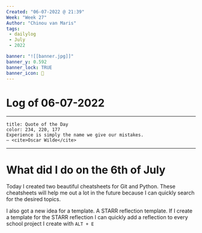 ```yaml
---
Created: "06-07-2022 @ 21:39"
Week: "Week 27"
Author: "Chinou van Maris"
tags:
 - dailylog
 - July
 - 2022

banner: "![[banner.jpg]]"
banner_y: 0.592
banner_lock: TRUE
banner_icon: 📝
---
```

# Log of 06-07-2022
___
```ad-quote
title: Quote of the Day
color: 234, 220, 177
Experience is simply the name we give our mistakes.
— <cite>Oscar Wilde</cite>
```
___

# What did I do on the 6th of July
Today I created two beautiful cheatsheets for Git and Python. These cheatsheets will help me out a lot in the future because I can quickly search for the desired topics.

I also got a new idea for a template. A STARR reflection template. If I create a template for the STARR reflection I can quickly add a reflection to every school project I create with `ALT + E`
